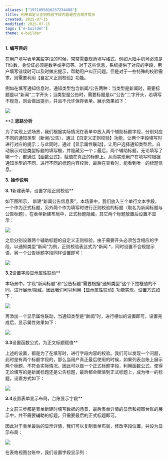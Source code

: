 ```yaml
---
aliases: ["1971895816237234488"]
title: 利用自定义正则校验字段内容是否合规并提示
created: 2025-07-15
modified: 2025-07-15
tags: ['e-builder']
theme: e-builder
---
```


**1.** **编写目的**

在用户填写表单某些字段的时候，常常需要规范填写格式，例如大陆手机号必须是11位数，身份证必须是数字或字母等。对于这些信息，系统提供了对应的字段，用户填写错误时可以及时做出提示，帮助用户纠正问题。但是对于一些特殊的校验需求，则需要利用【自定义正则校验】功能。

例如在填写通知信息时，通知类型包含新闻/公告两种：当类型是新闻时，需要标题是以“新闻”二字开头；当类型是公告时，需要标题是以“公告”二字开头，若填写不规范，则会做出提示，并且不允许保存表单。展示效果如下：

![](https://myhelpdoc.oss-cn-heyuan.aliyuncs.com/mdimages/899f1794d3d8b82f9afcdf9c7f9f24e6.jpg)

**2.**思路分析**

为了实现上述场景，我们根据实际情况在表单中放入两个辅助标题字段，分别对应不同的通知类型（新闻/公告），通过【自定义正则校验】功能，让两个字段填写时进行对应的提示；与此同时，通过【显示属性联动】，让用户选择通知类型后，自动展示对应类型标题的填写框，并隐藏另一个；最后，两个辅助标题，无论填写了哪一个，都通过【函数公式】，赋值在真正的标题上。从而实现用户在填写时根据通知类型的不同，进行不同的标题内容校验，最后在查看时，能看到唯一的标题信息。

**3.** **操作说明**

**3. 1**新建表单，设置字段正则校验**

如下图所示， 新建“新闻公告信息表”，本场景中，我们放入三个单行文本字段，一个作为正式标题，另外两个作为填写时进行正则校验的标题（取名为新闻标题与公告标题），在表单新建布局中，正式标题隐藏，其它两个标题放置后设置不显示：

![](https://myhelpdoc.oss-cn-heyuan.aliyuncs.com/mdimages/f8bc5d184c654f076b761a5b0b890f93.jpg)

之后分别设置两个辅助标题的自定义正则校验，由于需要开头必须包含相应的字段，以通知类型“新闻”为例，正则校验表达式为^新闻.\*，同时设置不合规提示语，另一个公告标题字段同样设置即可：

![](https://myhelpdoc.oss-cn-heyuan.aliyuncs.com/mdimages/368af09aaa7e5f57aba1af8295497a34.jpg)

**3.2**设置字段显示属性联动**

本场景中，字段“新闻标题”和“公告标题”需要根据“通知类型”这个下拉框值的不同，进行展示/隐藏，因此我们可以利用【显示属性联动】功能实现，设置方式如下：

![](https://myhelpdoc.oss-cn-heyuan.aliyuncs.com/mdimages/8c87eef8bac817dfdcc35f87dbb0f4cd.jpg)

再添加一个显示属性联动，当通知类型是“新闻”时，进行相似的设置即可。设置完成后，显示属性效果如下：

![](https://myhelpdoc.oss-cn-heyuan.aliyuncs.com/mdimages/5cfc8c5d89b756091439f79b9571bbac.jpg)

**3.3**设置函数公式，为正文标题赋值**

上述的设置，都是为了在填写时，进行字段内容的校验。我们可以发现一个问题，此时是有两个标题字段的，那么当用户真正最后使用的时候，如果列表台账上展示两个标题，不符合实际情况。因此可以做一个正式标题字段，利用函数公式，使得无论填写的是新闻标题还是公告标题，最后都会赋值到正式标题上，成为唯一的标题，设置方式如下：

![](https://myhelpdoc.oss-cn-heyuan.aliyuncs.com/mdimages/277474ca7141289adaae2e95b45f7f5a.jpg)

**3.4**设置表单显示布局，台账显示字段**

上文前三步都是表单新建时填写数据的场景，最后表单详情的显示和视图台账的展示中，并不需要辅助的标题，只需要最后的正式标题即可。

因此对于表单最后的显示详情，我们可以复制表单布局，修改字段位置，并设为显示布局：

![](https://myhelpdoc.oss-cn-heyuan.aliyuncs.com/mdimages/8ad15796073344b4efc5249e63de58a2.jpg)

在表格视图台账中，我们设置字段显示列：

